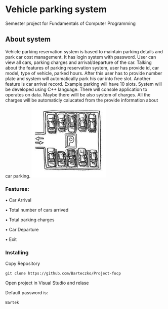 # Vehicle parking system
Semester project for Fundamentals of Computer Programming

## About system

Vehicle parking reservation system is based to maintain parking details and park car cost management. It has login system with password. User can view all cars, parking charges and arrival/departure of the car.
Talking about the features of parking reservation system, user has provide id, car model, type of vehicle, parked hours. After this user has to provide number plate and system will automatically park his car into free slot. Another feature is car arrival record. 
Example parking will have 10 slots. System will be developed using C++ language.  There will console application to operates on data. Maybe there willl be also system of charges. All the charges will be automaticly calucated from the provide information about car parking. 
![alt text](https://github.com/Barteczko/Project-focp/blob/master/parking.jpg)
### Features:

•	Car Arrival

•	Total number of cars arrived

•	Total parking charges

•	Car Departure

•	Exit

### Installing

Copy Repository
```
git clone https://github.com/Barteczko/Project-focp
```
Open project in Visual Studio and relase

Default password is:

```
Bartek
```
